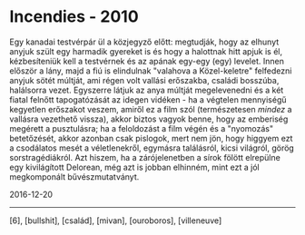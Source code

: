 # Incendies - 2010

Egy kanadai testvérpár ül a közjegyző előtt: megtudják, hogy az elhunyt anyjuk szült egy harmadik gyereket is és hogy a halottnak hitt apjuk is él, kézbesíteniük kell a testvérnek és az apának egy-egy (egy) levelet. Innen először a lány, majd a fiú is elindulnak "valahova a Közel-keletre" felfedezni anyjuk sötét múltját, ami régen volt vallási erőszakba, családi bosszúba, halálsorra vezet. Egyszerre látjuk az anya múltját megelevenedni és a két fiatal felnőtt tapogatózását az idegen vidéken - ha a végtelen mennyiségű kegyetlen erőszakot veszem, amiről ez a film szól (természetesen _mindez_&nbsp;a vallásra vezethető vissza), akkor biztos vagyok benne, hogy az emberiség megérett a pusztulásra; ha a feloldozást a film végén és a "nyomozás" betetőzését, akkor azonban csak pislogok, mert nem jön, hogy higgyem ezt a csodálatos mesét a véletlenekről, egymásra találásról, kicsi világról, görög sorstragédiákról. Azt hiszem, ha a zárójelenetben a sírok fölött elrepülne egy kivilágított Delorean, még azt is jobban elhinném, mint ezt a jól megkomponált bűvészmutatványt.

2016-12-20 

----

[6], [bullshit], [család], [mivan], [ouroboros], [villeneuve]
